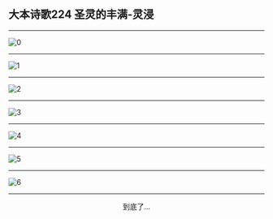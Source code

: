 
## 大本诗歌224 圣灵的丰满-灵浸
        
<div id="aplayer0"></div>

---

<img alt="0" data-original="/data/d0223/0.png">

---

<img alt="1" data-original="/data/d0223/1.png">

---

<img alt="2" data-original="/data/d0223/2.png">

---

<img alt="3" data-original="/data/d0223/3.png">

---

<img alt="4" data-original="/data/d0223/4.png">

---

<img alt="5" data-original="/data/d0223/5.png">

---

<img alt="6" data-original="/data/d0223/6.png">

---

<p style="text-align: center">到底了...</p>

<script src="/js/dist-view.js"></script>

<script>
MAIN.id = 'd0223';
        
const ap0 = new APlayer({
    container: document.getElementById('aplayer0'),
    volume: 1,
    loop: 'none',
    preload: 'none',
    audio: [{
        name: '大本诗歌224.mp3',
        artist: '大本诗歌',
        url: 'https://res.wx.qq.com/voice/getvoice?mediaid=MzI0NTk3MDM5M18yMjQ3NDkwMzUz',
        cover: '/favicon'
    }]
});
</script>

